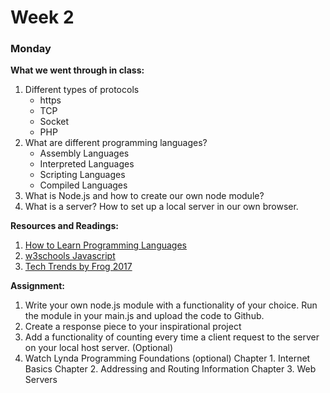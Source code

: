 # Week 2

### Monday

**What we went through in class:**
1. Different types of protocols
    - https
    - TCP
    - Socket
    - PHP
2. What are different programming languages?
    - Assembly Languages
    - Interpreted Languages
    - Scripting Languages
    - Compiled Languages
3. What is Node.js and how to create our own node module?
4. What is a server? How to set up a local server in our own browser.


**Resources and Readings:**
1. [How to Learn Programming Languages](http://xrds.acm.org/resources/how-to-learn-programming-languages.cfm)
2. [w3schools Javascript](http://www.w3schools.com/js/default.asp)
3. [Tech Trends by Frog 2017](https://www.frogdesign.com/techtrends2017?utm_campaign=Tech%20Trends%202017&utm_content=44515665&utm_medium=social&utm_source=linkedin)

**Assignment:**
1. Write your own node.js module with a functionality of your choice. Run the module in your main.js and upload the code to Github.
3. Create a response piece to your inspirational project
2. Add a functionality of counting every time a client request to the server on your local host server. (Optional)
3. Watch Lynda Programming Foundations (optional)
  Chapter 1. Internet Basics
  Chapter 2. Addressing and Routing Information
  Chapter 3. Web Servers
